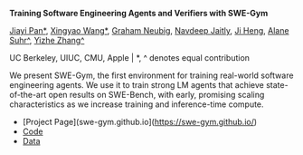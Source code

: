 **Training Software Engineering Agents and Verifiers with SWE-Gym**

[Jiayi Pan*](https://www.jiayipan.com/), [Xingyao Wang*](https://xwang.dev/), [Graham Neubig](https://www.phontron.com/), [Navdeep Jaitly](https://www.cs.toronto.edu/~ndjaitly/), [Ji Heng](https://blender.cs.illinois.edu/hengji.html), [Alane Suhr^](https://www.alanesuhr.com/), [Yizhe Zhang^](https://dreasysnail.github.io/)

UC Berkeley, UIUC, CMU, Apple | *, ^ denotes equal contribution

We present SWE-Gym, the first environment for training real-world software engineering agents. We use it to train strong LM agents that achieve state-of-the-art open results on SWE-Bench, with early, promising scaling characteristics as we increase training and inference-time compute.


- [Project Page](swe-gym.github.io](https://swe-gym.github.io/)
- [Code](https://github.com/SWE-Gym/SWE-Gym)
- [Data](https://huggingface.co/SWE-Gym)

